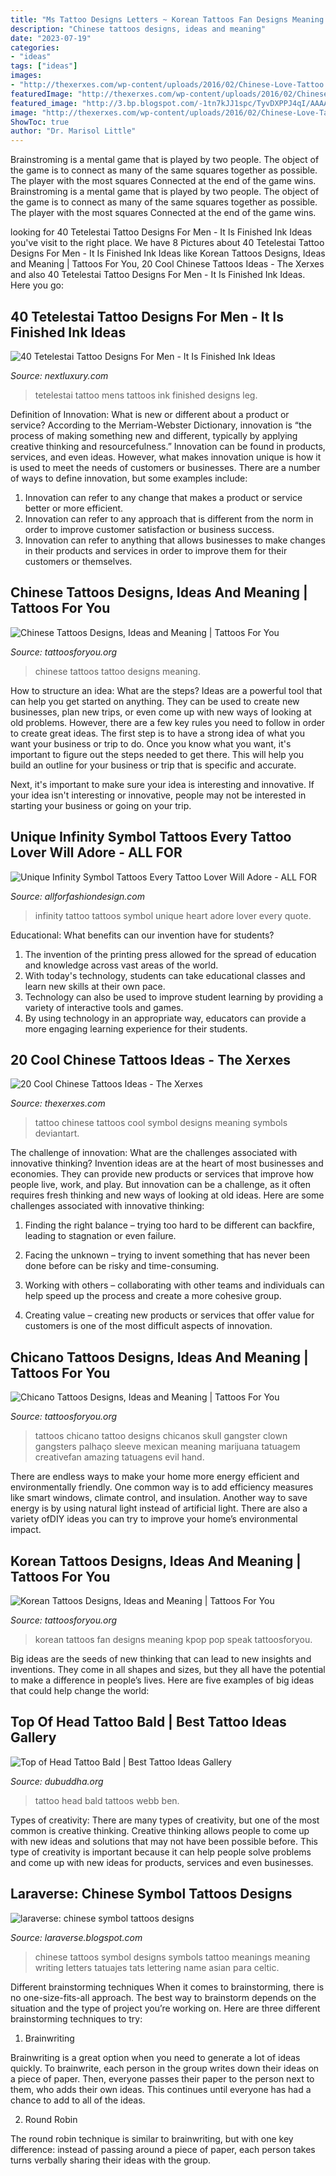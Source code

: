 ```yaml
---
title: "Ms Tattoo Designs Letters ~ Korean Tattoos Fan Designs Meaning Kpop Pop Speak Tattoosforyou"
description: "Chinese tattoos designs, ideas and meaning"
date: "2023-07-19"
categories:
- "ideas"
tags: ["ideas"]
images:
- "http://thexerxes.com/wp-content/uploads/2016/02/Chinese-Love-Tattoo.jpg"
featuredImage: "http://thexerxes.com/wp-content/uploads/2016/02/Chinese-Love-Tattoo.jpg"
featured_image: "http://3.bp.blogspot.com/-1tn7kJJ1spc/TyvDXPPJ4qI/AAAAAAAABro/edK-6uXliUA/s1600/Chinese-Tattoos-Symbols-0840.JPG"
image: "http://thexerxes.com/wp-content/uploads/2016/02/Chinese-Love-Tattoo.jpg"
ShowToc: true
author: "Dr. Marisol Little"
---
```



Brainstroming is a mental game that is played by two people. The object of the game is to connect as many of the same squares together as possible. The player with the most squares Connected at the end of the game wins. Brainstroming is a mental game that is played by two people. The object of the game is to connect as many of the same squares together as possible. The player with the most squares Connected at the end of the game wins.

	

		
looking for 40 Tetelestai Tattoo Designs For Men - It Is Finished Ink Ideas you've visit to the right place. We have 8 Pictures about 40 Tetelestai Tattoo Designs For Men - It Is Finished Ink Ideas like Korean Tattoos Designs, Ideas and Meaning | Tattoos For You, 20 Cool Chinese Tattoos Ideas - The Xerxes and also 40 Tetelestai Tattoo Designs For Men - It Is Finished Ink Ideas. Here you go:
		
    
## 40 Tetelestai Tattoo Designs For Men - It Is Finished Ink Ideas

<img loading=lazy src="http://nextluxury.com/wp-content/uploads/lower-leg-mens-tiny-tetelestai-black-ink-tattoos.jpg" onerror="this.onerror=null;this.src='https://tse2.mm.bing.net/th?id=OIP.xkqCc40-DqyNTE3ZML7fggAAAA&amp;pid=15.1';" alt="40 Tetelestai Tattoo Designs For Men - It Is Finished Ink Ideas">

_Source: nextluxury.com_

>tetelestai tattoo mens tattoos ink finished designs leg. 

	

Definition of Innovation: What is new or different about a product or service?
According to the Merriam-Webster Dictionary, innovation is “the process of making something new and different, typically by applying creative thinking and resourcefulness.” Innovation can be found in products, services, and even ideas. However, what makes innovation unique is how it is used to meet the needs of customers or businesses. There are a number of ways to define innovation, but some examples include: 
1. Innovation can refer to any change that makes a product or service better or more efficient.
2. Innovation can refer to any approach that is different from the norm in order to improve customer satisfaction or business success.
3. Innovation can refer to anything that allows businesses to make changes in their products and services in order to improve them for their customers or themselves.

    
## Chinese Tattoos Designs, Ideas And Meaning | Tattoos For You

<img loading=lazy src="http://www.tattoosforyou.org/wp-content/uploads/2013/10/Chinese-Tattoo-682x1024.jpg" onerror="this.onerror=null;this.src='https://tse2.mm.bing.net/th?id=OIP.Tw7xW5PFCr86B7Qi6Lzt_wHaLH&amp;pid=15.1';" alt="Chinese Tattoos Designs, Ideas and Meaning | Tattoos For You">

_Source: tattoosforyou.org_

>chinese tattoos tattoo designs meaning. 

	

How to structure an idea: What are the steps?
Ideas are a powerful tool that can help you get started on anything. They can be used to create new businesses, plan new trips, or even come up with new ways of looking at old problems. However, there are a few key rules you need to follow in order to create great ideas.
The first step is to have a strong idea of what you want your business or trip to do. Once you know what you want, it's important to figure out the steps needed to get there. This will help you build an outline for your business or trip that is specific and accurate.

Next, it's important to make sure your idea is interesting and innovative. If your idea isn't interesting or innovative, people may not be interested in starting your business or going on your trip.

    
## Unique Infinity Symbol Tattoos Every Tattoo Lover Will Adore - ALL FOR

<img loading=lazy src="https://allforfashiondesign.com/wp-content/uploads/2019/02/14-infinity-tattoo-ideas-600x800.jpg" onerror="this.onerror=null;this.src='https://tse4.mm.bing.net/th?id=OIP.kKkoToiV3M9w28kl2I_BowHaJ4&amp;pid=15.1';" alt="Unique Infinity Symbol Tattoos Every Tattoo Lover Will Adore - ALL FOR">

_Source: allforfashiondesign.com_

>infinity tattoo tattoos symbol unique heart adore lover every quote. 

	

Educational: What benefits can our invention have for students?
1. The invention of the printing press allowed for the spread of education and knowledge across vast areas of the world.
2. With today's technology, students can take educational classes and learn new skills at their own pace.
3. Technology can also be used to improve student learning by providing a variety of interactive tools and games.
4. By using technology in an appropriate way, educators can provide a more engaging learning experience for their students.

    
## 20 Cool Chinese Tattoos Ideas - The Xerxes

<img loading=lazy src="http://thexerxes.com/wp-content/uploads/2016/02/Chinese-Love-Tattoo.jpg" onerror="this.onerror=null;this.src='https://tse3.mm.bing.net/th?id=OIP.JF_Njr2muXck-Ud66FqfIAHaJ4&amp;pid=15.1';" alt="20 Cool Chinese Tattoos Ideas - The Xerxes">

_Source: thexerxes.com_

>tattoo chinese tattoos cool symbol designs meaning symbols deviantart. 

	

The challenge of innovation: What are the challenges associated with innovative thinking?
Invention ideas are at the heart of most businesses and economies. They can provide new products or services that improve how people live, work, and play. But innovation can be a challenge, as it often requires fresh thinking and new ways of looking at old ideas. Here are some challenges associated with innovative thinking:
1) Finding the right balance – trying too hard to be different can backfire, leading to stagnation or even failure.

2) Facing the unknown – trying to invent something that has never been done before can be risky and time-consuming.

3) Working with others – collaborating with other teams and individuals can help speed up the process and create a more cohesive group.

4) Creating value – creating new products or services that offer value for customers is one of the most difficult aspects of innovation.

    
## Chicano Tattoos Designs, Ideas And Meaning | Tattoos For You

<img loading=lazy src="https://www.tattoosforyou.org/wp-content/uploads/2016/05/Tattoos-Chicanos.jpg" onerror="this.onerror=null;this.src='https://tse4.mm.bing.net/th?id=OIP.EVRDeg1o0TCEkETpejtlgAHaL9&amp;pid=15.1';" alt="Chicano Tattoos Designs, Ideas and Meaning | Tattoos For You">

_Source: tattoosforyou.org_

>tattoos chicano tattoo designs chicanos skull gangster clown gangsters palhaço sleeve mexican meaning marijuana tatuagem creativefan amazing tatuagens evil hand. 

	

There are endless ways to make your home more energy efficient and environmentally friendly. One common way is to add efficiency measures like smart windows, climate control, and insulation. Another way to save energy is by using natural light instead of artificial light. There are also a variety ofDIY ideas you can try to improve your home’s environmental impact.

    
## Korean Tattoos Designs, Ideas And Meaning | Tattoos For You

<img loading=lazy src="https://www.tattoosforyou.org/wp-content/uploads/2016/03/Korean-Tattoos-Pictures.jpg" onerror="this.onerror=null;this.src='https://tse4.mm.bing.net/th?id=OIP.0gaT3hs38ASYwFIljFPlGAHaFj&amp;pid=15.1';" alt="Korean Tattoos Designs, Ideas and Meaning | Tattoos For You">

_Source: tattoosforyou.org_

>korean tattoos fan designs meaning kpop pop speak tattoosforyou. 

	

Big ideas are the seeds of new thinking that can lead to new insights and inventions. They come in all shapes and sizes, but they all have the potential to make a difference in people’s lives. Here are five examples of big ideas that could help change the world: 

    
## Top Of Head Tattoo Bald | Best Tattoo Ideas Gallery

<img loading=lazy src="http://www.dubuddha.org/wp-content/uploads/2017/02/Top-of-Head-Tattoo-Bald-by-Ben-Webb-Tattoos-728x728.jpg" onerror="this.onerror=null;this.src='https://tse4.mm.bing.net/th?id=OIP.yfCFVcmPJjDNb8WFYm_pRAHaHa&amp;pid=15.1';" alt="Top of Head Tattoo Bald | Best Tattoo Ideas Gallery">

_Source: dubuddha.org_

>tattoo head bald tattoos webb ben. 

	

Types of creativity:
There are many types of creativity, but one of the most common is creative thinking. Creative thinking allows people to come up with new ideas and solutions that may not have been possible before. This type of creativity is important because it can help people solve problems and come up with new ideas for products, services and even businesses.

    
## Laraverse: Chinese Symbol Tattoos Designs

<img loading=lazy src="http://3.bp.blogspot.com/-1tn7kJJ1spc/TyvDXPPJ4qI/AAAAAAAABro/edK-6uXliUA/s1600/Chinese-Tattoos-Symbols-0840.JPG" onerror="this.onerror=null;this.src='https://tse3.mm.bing.net/th?id=OIP.DaOHUrVOIf2sQ-wi95WyXAAAAA&amp;pid=15.1';" alt="laraverse: chinese symbol tattoos designs">

_Source: laraverse.blogspot.com_

>chinese tattoos symbol designs symbols tattoo meanings meaning writing letters tatuajes tats lettering name asian para celtic. 

	

Different brainstorming techniques
When it comes to brainstorming, there is no one-size-fits-all approach. The best way to brainstorm depends on the situation and the type of project you’re working on. Here are three different brainstorming techniques to try:
1. Brainwriting

Brainwriting is a great option when you need to generate a lot of ideas quickly. To brainwrite, each person in the group writes down their ideas on a piece of paper. Then, everyone passes their paper to the person next to them, who adds their own ideas. This continues until everyone has had a chance to add to all of the ideas.

2. Round Robin

The round robin technique is similar to brainwriting, but with one key difference: instead of passing around a piece of paper, each person takes turns verbally sharing their ideas with the group.

